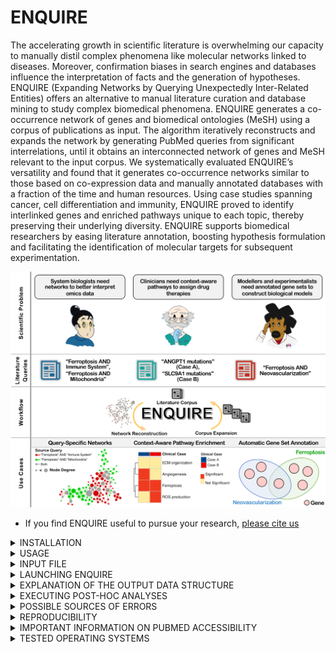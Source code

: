 # ENQUIRE

The accelerating growth in scientific literature is overwhelming our capacity to manually distil complex phenomena like molecular networks linked to diseases. Moreover, confirmation biases in search engines and databases influence the interpretation of facts and the generation of hypotheses. ENQUIRE (Expanding Networks by Querying Unexpectedly Inter-Related Entities) offers an alternative to manual literature curation and database mining to study complex biomedical phenomena. ENQUIRE generates a co-occurrence network of genes and biomedical ontologies (MeSH) using a corpus of publications as input. The algorithm iteratively reconstructs and expands the network by generating PubMed queries from significant interrelations, until it obtains an interconnected network of genes and MeSH relevant to the input corpus. We systematically evaluated ENQUIRE’s versatility and found that it generates co-occurrence networks similar to those based on co-expression data and manually annotated databases with a fraction of the time and human resources. Using case studies spanning cancer, cell differentiation and immunity, ENQUIRE proved to identify interlinked genes and enriched pathways unique to each topic, thereby preserving their underlying diversity. ENQUIRE supports biomedical researchers by easing literature annotation, boosting hypothesis formulation and facilitating the identification of molecular targets for subsequent experimentation.

![](https://github.com/Muszeb/ENQUIRE/blob/main/ENQUIRE_graphical_abstract.png)

- If you find ENQUIRE useful to pursue your research, [please cite us](https://www.biorxiv.org/content/10.1101/2023.09.10.556351v1)

<details><summary>INSTALLATION</summary> 

ENQUIRE can currently be run on LINUX systems and LINUX virtual machines using [Apptainer/Singularity](https://apptainer.org/docs/user/latest/introduction.html). Please follow the [installation steps](https://github.com/apptainer/apptainer/blob/main/INSTALL.md) specific to your setup and install Apptainer/Singularity in order to use ENQUIRE. The file called `ENQUIRE.sif` (1.3 GB in size) is a compressed Singularity Image File (SIF) that already contains all the code, dependendencies and stable metadata needed to run ENQUIRE, so no extra installation steps are needed.  

Next, clone the repository:

```bash
git clone https://github.com/Muszeb/ENQUIRE.git

```
You can then place `ENQUIRE.sif` wherever you wish to, and possibly add its location to your `PATH` variable for an easier calling.#

</details>

<details><summary>USAGE</summary> 

**The examplary code snippets assume that you're running the commands from the `ENQUIRE` main directory (do `cd /path/to/ENQUIRE` to test them).**
Here is how you call ENQUIRE scripts using `ENQUIRE.sif`:

```bash
Usage: ./ENQUIRE.sif <script_name> [script_argument]
```

Where `<script_name>` is one of:

- `efetch_references.py`
- `ENQUIRE.sh`
- `context_aware_gene_sets.R`
- `context_aware_pathway_enrichment.R`

</details>

<details><summary>INPUT FILE</summary>

A valid input file should consist of a list of PubMed Identifiers (PMIDs) stored in plain text files, one PMID per lines, such as:

 
    26250731
    22835603   
    31254155
    32658557
    30729513
    31620854
    30338457
    33711241
    28640701
    24725689

- The easiest way to generate a valid ENQUIRE input file is to generate a [PubMed query on the NCBI's website](https://pubmed.ncbi.nlm.nih.gov/). Use of MeSH terms and exclusion of review articles is recommended but not mandatory. Then, click on **Save**, choose **Selection: All results** and **Format: PMID**, and **Create file**: 
![Exemplary PubMed Query with ENQUIRE-compliant Save options](https://github.com/Muszeb/ENQUIRE/blob/main/Example_Input_PubMed_Query.png)
    
- Alternatively, we also offer a Python script to extract the PubMed identifiers of all papers cited in a reading of interest (e.g. a review paper of a particular topic). From the `ENQUIRE` folder and virtual environment, type on the command line:

```bash
./ENQUIRE.sif efetch_references.py tag ref1 ref2 ref3 ...
```
where `tag` is the name of the plain text output file, while `ref1 ref2 ref3 ...` are the PMIDs of the papers you want to extract the references from. The output will look like the example from the previous section and is therefore ready to be used as ENQUIRE input. 
DISCLAIMER: if the references are not annotated into the Pubmed's API, an error such as 

```python
File "code/efetch_references.py", line 28, in <module>
    refs+=refparse(p)
  File "code/efetch_references.py", line 20, in refparse
    refs=dpath.get(data,"**/Link") # list of {Id:value} dicts
  File "/home/musellla/miniconda3/envs/wokenv/lib/python3.8/site-packages/dpath/util.py", line 178, in get
    raise KeyError(glob)
KeyError: '**/Link'`
```
might occur. As a rule of thumb, look for "MeSH terms" in the "page navigation" menu on the Pubmed page of the article of interest.

</details>

<details><summary>LAUNCHING ENQUIRE</summary> 

- Before running an actual task, take a look at `ENQUIRE_methods_overview.png`: the figure briefly illustrates the main steps of the algorithm.

- After the download, you should see a folder called `ENQUIRE`: this is the main directory from which the program is supposed to be run.
   
- you can inspect the code Help section by running (from the `ENQUIRE` directory) `./ENQUIRE.sif ENQUIRE.sh -h`:
 
    ```
	####################################################################################

	Usage: ./ENQUIRE.sif ENQUIRE.sh [script_arguments]

	Legend:	[-flag_short|--flag_long|config file variable, if available]:

	[-p|--path|wd] = the path to the working directory (wd), where the output directory will be written in.
		It must be the ENQUIRE main folder, with ./code and ./input as subfolders.
		The default is the current working directory.

	[-i|--input|to_py] = input.txt: a 'seed' input text file containing one PMID per line.
		It can be obtained from a PubMed querying specifying 'PMID' as the download format option.
		A minimun of 3 entries is required, but a list at least a few dozens articles is highly recommended.

	[-t|--tag|tag] = A characteristic tag definining the task.
		It must be an alphanumeric string.

	[-j|--ncores|ncores] = The max number of CPU cores to be used.
		Default is 6.

	[-c|--combine-set|comb] = how many N entities to intersect to construct a query?
		3: loose searches, 4: moderate (default), 5: very strict queries.

	[-r|--representativeness|thr] = representativeness threshold (%) for a subgraph to be included in the network expansion steps? (default: 0 %).
		Example: if a subgraph contains nodes exclusively mentioned in 10 papers out of a total of 100, that subgraph has a 10% representativeness.

	[-a|--attempts|A] = how many query attempts (i.e. pairs of motifs or genes) should be run in order to connect any two subgraphs?
		1: conservative, 2: moderate (default), 3: greedy.

	[-k|--connectivity|K] = minimal community connectivity (K), which applies to any expansion-derived entities:
		each gene/MeSH term must be connected to at least K original communities to be incorporated in the expanded network - default: 2.

	[-f|--config] = if a config file is being used, specify its full path (e.g. input/textmining_config.txt).
		This option overwrites any parameter set by a different option.

	[-w|--rscript|rscript] = path to the Rscript compiler of an installed R version (Should be the one installed within the SIF image, the deault).

	[-e|--entity|etype] = which entity type (gene/MeSH) are you interested into? Omit or 'all' to textmine both entities.

	[-h|--help] = print this help message.

	You might be seeing this Help because of an input error.

	####################################################################################
    ``` 

    Let's set up an example: we want to know the current state-of-the-art regarding chemically-induced colitis in melanoma patients undergoing checkpoint-inhibitors therapy. Our ENQUIRE job might then look something like

    ```bash
		# assuming you did `cd ENQUIRE` and `ENQUIRE.sif` resides there
    	./ENQUIRE.sif ENQUIRE.sh -t ICI_and_Colitis -i test_input/pmid-ICI_and_Colitis.txt
    ```

    Where all the other parameters described in the `Help` message of `ENQUIRE.sh` are set to default values. The passing of the parameters could be easen by using the `ENQUIRE_config.txt` file that resides in the main `ENQUIRE` directory: the left hand side of each variable assignment must be kept unchanged, while the right hand side can be tweaked according to one's needs. Additional information on the parameters are given in `ENQUIRE_flowchart.png`. Then, the program can be launched by running:

    ```bash
		# assuming you did `cd ENQUIRE` and `ENQUIRE.sif` resides there
    	./ENQUIRE.sif ENQUIRE.sh -f ENQUIRE_config.txt
    ```
</details>

<details><summary>EXPLANATION OF THE OUTPUT DATA STRUCTURE</summary>

- Provided a recognisable `tag` has been passed to textmining algorithm, a typical output would produce a folder named `tmp-tag`, which in turn contains as many subdirectories as the number of steps/iterations performed. For example, if the algorithm performed 
    
    1. Reconstruction of a Gene/Mesh network from the original set of papers;
    2. One query expansion and network reconstruction as the Gene/Mesh network was not fully connected yet;
    3. One query expansion and network reconstruction as the gene-gene network was not fully connected yet, then stopped;

    Then there will be three subfolders, namely `tag`, `tag_subgraph_expansion1`, `tag_subgraph_expansion2`. The counter attached to folders and file names records the subsequent attempts to the expansion and reconstruction of co-occurence networks.

	![](https://github.com/Muszeb/ENQUIRE/blob/ENQUIRE-MACOS/output_overview/main_structure.png)

   Typically, within each of these sub-folders/iterations, three pairs of edge and node tables can be found, respectively corresponding to "Complete" (Gene/Mesh), "Gene"- and "Mesh"-only networks (TSV files). These files can be easily imported in Cytoscape or similar graph visualization tools.

	![](https://github.com/Muszeb/ENQUIRE/blob/ENQUIRE-MACOS/output_overview/node_edgetabs.png)

	Whenever it wasn't possible to obtain one or more of the aforementioned networks, the pipeline should print a message with information on the most meaningful files to look at. It is worth mentioning that the file `tag...Complete_literature_links.tsv` within each subfolder allows fast retrieval of specific edge-associated papers by means of encoded hyperlinks.

 	![](https://github.com/Muszeb/ENQUIRE/blob/ENQUIRE-MACOS/output_overview/litlinks.png)

	The batch of queries that were tested in each iteration is stored in `tag...ordered_queries.tsv` within each respective subfolder. Additional meta-data can be explored under the `data/` subfolder. Besides node and edge tables for individual subgraphs (i.e. gene/MeSH of gene-only connected components), here you could also explore how the original co-occurrence multigraph looked like, before the network-based test statistics (`tag...edge_list_allxall.tsv`). 
	
	![](https://github.com/Muszeb/ENQUIRE/blob/ENQUIRE-MACOS/output_overview/data.png)

    Furthemore, under `tmp-tag`, the file `source_pmids.txt` contains all the inspected articles for the given ENQUIRE job. These can also be consulted specifically for each iteration under `tmp-tag/efetch_inputs`.
   
    Please don't hesitate to contact us for any clarification on the purposes of any file.
  
- Interactive .html networks

	It is also possible to visually inspect Gene-MeSH networks and the reduced networks containing only cliques in two .html files, respectively stored within each iteration's subfolder as `tag...interactive_Gene-MeSH_Network.html` and `tag...interactive_Cliques_Network.html`.

	![](https://github.com/Muszeb/ENQUIRE/blob/ENQUIRE-MACOS/output_overview/html.png)

</details>

<details><summary>EXECUTING POST-HOC ANALYSES</summary> 

#### Context-aware gene set annotation 
- Run `./ENQUIRE.sif context_aware_gene_sets.R [options]` to perform automatic annotation of gene sets, using ENQUIRE-generated, Gene/MeSH edge and node tables and Fuzzy-C-Means (FCM). See the original manuscript for further information.

```
Usage: ./ENQUIRE.sif context_aware_gene_sets.R [options]

Options:
	-w PATH, --directory=PATH
		Output directory [default to current working directory]

	-e PATH, --edgetable=PATH
		Path to an ENQUIRE-generated, Gene/MeSH edge table file (required)

	-n PATH, --nodetable=PATH
		Path to an ENQUIRE-generated, Gene/MeSH node table file (required)

	-t TAG, --tag=TAG
		tag prefix (default to 'ENQUIRE')

	-d PARAMETER, --membdeg=PARAMETER
		minimal membership degree for gene-to-cluster association (default: 0.05), range [0-1]

	-s PARAMETER, --setsize=PARAMETER
		minimal gene set size (default: 2)

	-h, --help
		Show this help message and exit
```

- You can use the exemplary output files contained in `tmp-Ferroptosis_and_Immune_System` to test the script:
```bash
# assuming you did `cd ENQUIRE` and `ENQUIRE.sif` resides there
./ENQUIRE.sif context_aware_gene_sets.R -e tmp-Ferroptosis_and_Immune_System/Ferroptosis_and_Immune_System/Ferroptosis_and_Immune_System_Complete_edges_table_subgraph.tsv 
-n tmp-Ferroptosis_and_Immune_System/Ferroptosis_and_Immune_System/Ferroptosis_and_Immune_System_Complete_nodes_table_subgraph.tsv
```
Please note that the script might last quite long, due to the FCM algorithm.

#### Context-aware pathway enrichment analysis
- Run `./ENQUIRE.sif context_aware_pathway_enrichment.R [options]` to perform topology-based, pathway enrichment analysis using [SANTA](https://www.bioconductor.org/packages/devel/bioc/vignettes/SANTA/inst/doc/SANTA-vignette.html), Reactome *H. sapiens* pathways, and STRING's *H. sapiens*, physical PPI network, using ENQUIRE-generated, gene-gene edge table. See the original manuscript for further information.

```
Usage: Rscript code/context_aware_pathway_enrichment.R [options]

Options:
	-w PATH, --directory=PATH
		Working directory (default to current working directory)

	-o PATH, --outdirectory=PATH
		Output directory (default to current working directory, and must preexist)

	-n PATH, --netpathdata=PATH
		Path to 'ENQUIRE-KNet_STRING_RefNet_Reactome_Paths.RData.gz' (required).
		If the current working directory is not the 'ENQUIRE' folder, the default path ('input/...') will throw an error.

	-e PATH, --edgetable=PATH
		Path to an ENQUIRE-generated, gene-gene edge table file (required).

	-c PARAMETER, --cores=PARAMETER
		max number of cores used (PSOCK parallelization) (default: 4), >1 recommended.

	-t TAG, --tag=TAG
		tag prefix (default to 'ENQUIRE').

	-s PARAMETER, --setsize=PARAMETER
		maximum Reactome pathway size (default: 100, minimum 3).

	-p PARAMETER, --permutations=PARAMETER
		number of permutations to infer KNet null distribution
		(default: 100, the higher the more accurate the test statistics).

	-f PARAMETER, --padjust=PARAMETER
		P-value adjustment method, must be one of [holm, hochberg, hommel, bonferroni, BH, BY, fdr, none].
		Default and recommended: holm, as the p-value null distribution is not guaranteed to be uniform.

	-h, --help
		Show this help message and exit
```

- You can use the exemplary output files contained in `tmp-Ferroptosis_and_Immune_System` to test the script:
```bash
# assuming you did `cd ENQUIRE` and `ENQUIRE.sif` resides there
./ENQUIRE.sif context_aware_pathway_enrichment.R -e tmp-Ferroptosis_and_Immune_System/Ferroptosis_and_Immune_System/Ferroptosis_and_Immune_System_Genes_edges_table_subgraph.tsv -s 30
```
Please note that the script might last quite long, and it benefits from a high performance computer, if available. 

</details>

<details><summary> POSSIBLE SOURCES OF ERRORS </summary>

- Test the command `awk '/MemAvailable/ {print $2}' /proc/meminfo` on your command line: this is the way ENQUIRE checks the available RAM on Linux systems, in order to avoid overflows.  Make sure `awk` is installed on your system. If you witness a non-awk related issue, contact us with information on your system and possible solutions to alternatively track the available memory on your OS.

- When computing large networks, an error related to the default `Stack Size` can potentially appear, especially when running R scripts, such as `Error: C stack usage is too close to the limit`. In this case, one shall set a higher stacksize to allow the script to complete, via 

    ```
    ulimit -s N 
    ```    
    Where `N` shall be a size expressed in Kb to set as the maximum stack size. You could first check the number returned by `Cstack_info()` in an active R shell. You can read more about the issue [here](https://stackoverflow.com/questions/14719349/error-c-stack-usage-is-too-close-to-the-limit) and [here](https://rdrr.io/r/base/Cstack_info.html). 

</details>

<details><summary> REPRODUCIBILITY </summary>

Two identical runs of ENQUIRE should produce identical co-occurrence networks and query formulations, as long as NCBI made no updates on the MeSH indexing of PubMed articles involved during the time that separates the two runs. In that case, the later run should produce queries that are supersets of the earlier one.
The exemplary output directory `tmp-Ferroptosis_and_Immune_System` was generated between 10.10.23 and 11.10.23 and has been used to generate the results illustrated in the ENQUIRE manuscript. The output was found to be reproducible on 3 different Linux Machines (2 Ubuntu and 1 ARCH-LINUX distributions).
The use of a containerized image (the SIF file) should guarantee the reproducibility irrespective of the host operating system. While several other tests on different operating systems show consistency in the network reconstruction steps, we cannot rule out the possibility that the network expansion step might diverge in some cases, irrespective of the internally coded, fixed seeds.

</details>

<details><summary>IMPORTANT INFORMATION ON PUBMED ACCESSIBILITY</summary>
	
As of 21.11.22, [important changes](https://www.nlm.nih.gov/pubs/techbull/so22/so22_updated_pubmed_e_utilities.html) have been applied to NCBI's e-utilities. In particular, it is now impossible to stream all records exceeding 10,000 PMIDs from any particular query to the PubMed database. This required to redesign the use of the e-utilities. While it's overall functionality was still preserved, we cannot guarantee the retrieval of all matching records, if the network-based queries obtained by intersecting relevant entities match more than 10,000 records (typically, this is a rare event when intersecting at least 4 distinct entities).
</details>

<details><summary>TESTED OPERATING SYSTEMS </summary>

 Below is a list of operating systems tested for installation and running of Singularity/Apptainer and ENQUIRE:

 - Linux 6.4.12-arch1-1 #1 SMP PREEMPT_DYNAMIC (x86_64 GNU/LINUX)
 - Linux 5.15.0-84-generic #93~20.04.1-Ubuntu SMP (x86_64 GNU/LINUX)
 - Virtual Machine created using Oracle Virtual Box and running Ubuntu 20 LTS 
 
</details>
